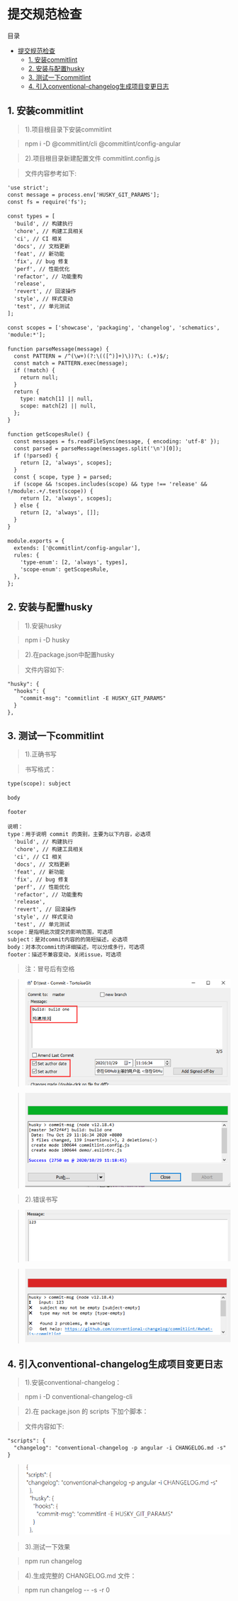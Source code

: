 # 提交规范检查

目录

- [提交规范检查](#提交规范检查)    
  - [1. 安装commitlint](#1-安装commitlint)
  - [2. 安装与配置husky](#2-安装与配置husky)   
  - [3. 测试一下commitlint](#3-测试一下commitlint)  
  - [4. 引入conventional-changelog生成项目变更日志](#4-引入conventional-changelog生成项目变更日志)

## 1. 安装commitlint
> 1).项目根目录下安装commitlint

> npm i -D @commitlint/cli @commitlint/config-angular

> 2).项目根目录新建配置文件 commitlint.config.js

> 文件内容参考如下:

``` 
'use strict';
const message = process.env['HUSKY_GIT_PARAMS'];
const fs = require('fs');
 
const types = [
  'build', // 构建执行
  'chore', // 构建工具相关
  'ci', // CI 相关
  'docs', // 文档更新
  'feat', // 新功能
  'fix', // bug 修复
  'perf', // 性能优化
  'refactor', // 功能重构
  'release',
  'revert', // 回滚操作
  'style', // 样式变动
  'test', // 单元测试
];
 
const scopes = ['showcase', 'packaging', 'changelog', 'schematics', 'module:*'];
 
function parseMessage(message) {
  const PATTERN = /^(\w+)(?:\(([^)]+)\))?\: (.+)$/;
  const match = PATTERN.exec(message);
  if (!match) {
    return null;
  }
  return {
    type: match[1] || null,
    scope: match[2] || null,
  };
}
 
function getScopesRule() {
  const messages = fs.readFileSync(message, { encoding: 'utf-8' });
  const parsed = parseMessage(messages.split('\n')[0]);
  if (!parsed) {
    return [2, 'always', scopes];
  }
  const { scope, type } = parsed;
  if (scope && !scopes.includes(scope) && type !== 'release' && !/module:.+/.test(scope)) {
    return [2, 'always', scopes];
  } else {
    return [2, 'always', []];
  }
}
 
module.exports = {
  extends: ['@commitlint/config-angular'],
  rules: {
    'type-enum': [2, 'always', types],
    'scope-enum': getScopesRule,
  },
};

```
## 2. 安装与配置husky

> 1).安装husky

> npm i -D husky

> 2).在package.json中配置husky

> 文件内容如下:

``` 
"husky": {
  "hooks": {
    "commit-msg": "commitlint -E HUSKY_GIT_PARAMS"
  }
},

```
## 3. 测试一下commitlint

> 1).正确书写

> 书写格式：

``` 
type(scope): subject

body

footer

说明：
type：用于说明 commit 的类别，主要为以下内容，必选项
  'build', // 构建执行
  'chore', // 构建工具相关
  'ci', // CI 相关
  'docs', // 文档更新
  'feat', // 新功能
  'fix', // bug 修复
  'perf', // 性能优化
  'refactor', // 功能重构
  'release',
  'revert', // 回滚操作
  'style', // 样式变动
  'test', // 单元测试
scope：是指明此次提交的影响范围，可选项
subject：是对commit内容的的简短描述，必选项
body：对本次commit的详细描述，可以分成多行，可选项
footer：描述不兼容变动，关闭issue，可选项

```
> 注：冒号后有空格

> ![](./assets/9.png)

> ![](./assets/10.png)

> 2).错误书写

> ![](./assets/8.png)

> ![](./assets/7.png)

## 4. 引入conventional-changelog生成项目变更日志

> 1).安装conventional-changelog：

> npm i -D conventional-changelog-cli

> 2).在 package.json 的 scripts 下加个脚本：

> 文件内容如下:

``` 
"scripts": {
  "changelog": "conventional-changelog -p angular -i CHANGELOG.md -s"
}

```
> ![](./assets/6.png)

> 3).测试一下效果

> npm run changelog

> 4).生成完整的 CHANGELOG.md 文件：

> npm run changelog -- -s -r 0
